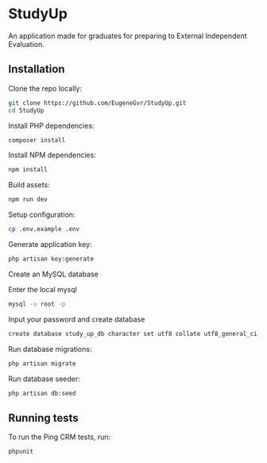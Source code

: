 # StudyUp

An application made for graduates for preparing to External Independent Evaluation. 

## Installation

Clone the repo locally:

```sh
git clone https://github.com/EugeneGvr/StudyUp.git
cd StudyUp
```

Install PHP dependencies:

```sh
composer install
```

Install NPM dependencies:

```sh
npm install
```

Build assets:

```sh
npm run dev
```

Setup configuration:

```sh
cp .env.example .env
```

Generate application key:

```sh
php artisan key:generate
```

Create an MySQL database

Enter the local mysql

```sh
mysql -u root -p
```

Input your password and create database

```sh
create database study_up_db character set utf8 collate utf8_general_ci;
```

Run database migrations:

```sh
php artisan migrate
```

Run database seeder:

```sh
php artisan db:seed
```

## Running tests

To run the Ping CRM tests, run:

```
phpunit
```
